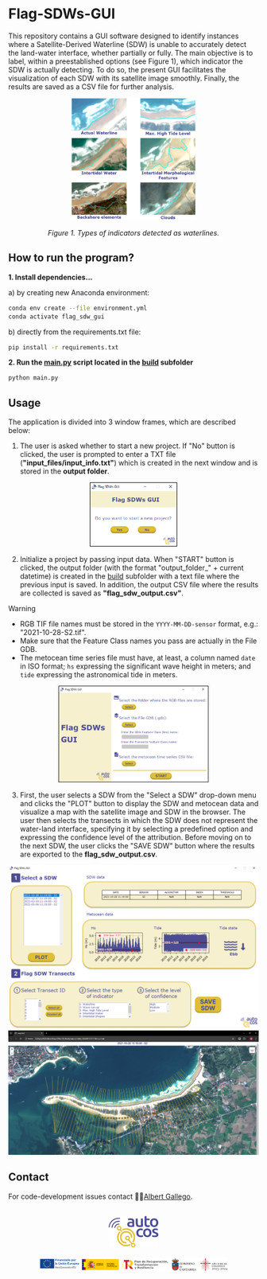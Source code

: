 # Flag-SDWs-GUI

This repository contains a GUI software designed to identify instances where a Satellite-Derived Waterline (SDW) is unable to accurately detect the land-water interface, whether partially or fully. The main objective is to label, within a preestablished options (see Figure 1), which indicator the SDW is actually detecting. To do so, the present GUI facilitates the visualization of each SDW with its satellite image smoothly. Finally, the results are saved as a CSV file for further analysis.

<div align="center">
  <a href="https://github.com/AlbertGallegoJimenez/Flag-SDWs-GUI">
    <img src="images/type_indicators.PNG" width="50%">
  </a>

  <i> Figure 1. Types of indicators detected as waterlines. </i>
</div>

## How to run the program?
**1. Install dependencies...**

  a) by creating new Anaconda environment:
  ``` bash
  conda env create --file environment.yml
  conda activate flag_sdw_gui
  ```
  b) directly from the requirements.txt file:
  ``` bash
  pip install -r requirements.txt
  ```
**2. Run the [main.py](https://github.com/IHCantabria/Flag-SDWs-GUI/tree/main/build/main.py) script located in the [build](https://github.com/IHCantabria/Flag-SDWs-GUI/tree/main/build) subfolder**
``` bash
python main.py
```
## Usage
The application is divided into 3 window frames, which are described below:

1. The user is asked whether to start a new project. If "No" button is clicked, the user is prompted to enter a TXT file (**"input_files/input_info.txt"**) which is created in the next window and is stored in the **output folder**.
<div align="center">
  <a href="https://github.com/AlbertGallegoJimenez/Flag-SDWs-GUI">
    <img src="images/frame_ask_start.png" width="35%">
  </a>
</div>

2. Initialize a project by passing input data. When "START" button is clicked, the output folder (with the format "output_folder_" + current datetime) is created in the [build](https://github.com/IHCantabria/Flag-SDWs-GUI/tree/main/build) subfolder with a text file where the previous input is saved. In addition, the output CSV file where the results are collected is saved as **"flag_sdw_output.csv"**.
> [!WARNING]
> - RGB TIF file names must be stored in the ``YYYY-MM-DD-sensor`` format, e.g.: "2021-10-28-S2.tif".
> - Make sure that the Feature Class names you pass are actually in the File GDB.
> - The metocean time series file must have, at least, a column named ``date`` in ISO format; ``hs`` expressing the significant wave height in meters; and ``tide`` expressing the astronomical tide in meters.

<div align="center">
  <a href="https://github.com/AlbertGallegoJimenez/Flag-SDWs-GUI">
    <img src="images/frame_initialize.png" width="60%">
  </a>
</div>

3. First, the user selects a SDW from the "Select a SDW" drop-down menu and clicks the "PLOT" button to display the SDW and metocean data and visualize a map with the satellite image and SDW in the browser. The user then selects the transects in which the SDW does not represent the water-land interface, specifying it by selecting a predefined option and expressing the confidence level of the attribution. Before moving on to the next SDW, the user clicks the "SAVE SDW" button where the results are exported to the **flag_sdw_output.csv**.

<div align="center">
  <a href="https://github.com/AlbertGallegoJimenez/Flag-SDWs-GUI">
    <img src="images/frame_main_2.png" width="100%">
  </a>
</div>

<div align="center">
  <a href="https://github.com/AlbertGallegoJimenez/Flag-SDWs-GUI">
    <img src="images/map_app.png" width="100%">
  </a>
</div>

## Contact
For code-development issues contact 👨‍💻[Albert Gallego](gallegoa@unican.es).
</br>
</br>
<div align="center">
  <a href="https://github.com/AlbertGallegoJimenez/Flag-SDWs-GUI">
    <img src="images/Color_LogoAutoCos.png" alt="AutoCos logo" width="20%">
    </br>
    </br>
    <img src="images/01_Tira_resumen.png" alt="financing entities logos" width="75%">
  </a>
</div>
